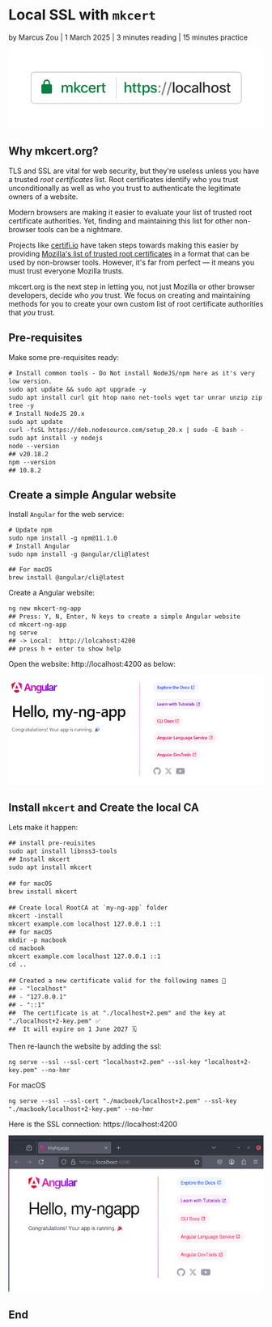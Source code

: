 # Local SSL with `mkcert`

by Marcus Zou | 1 March 2025 | 3 minutes reading | 15 minutes practice

![mkcert-logo](./assets/mkcert-logo.png)

## Why mkcert.org?

TLS and SSL are vital for web security, but they're useless unless you have a trusted *root certificates* list. Root certificates identify who you trust unconditionally as well as who you trust to authenticate the legitimate owners of a website.

Modern browsers are making it easier to evaluate your list of trusted root certificate authorities. Yet, finding and maintaining this list for other non-browser tools can be a nightmare.

Projects like [certifi.io](http://certifi.io/) have taken steps towards making this easier by providing [Mozilla's list of trusted root certificates](https://hg.mozilla.org/mozilla-central/raw-file/tip/security/nss/lib/ckfw/builtins/certdata.txt) in a format that can be used by non-browser tools. However, it's far from perfect — it means you must trust everyone Mozilla trusts.

mkcert.org is the next step in letting you, not just Mozilla or other browser developers, decide who *you* trust. We focus on creating and maintaining methods for you to create your own custom list of root certificate authorities that *you* trust.



## Pre-requisites

Make some pre-requisites ready:

```shell
# Install common tools - Do Not install NodeJS/npm here as it's very low version.
sudo apt update && sudo apt upgrade -y
sudo apt install curl git htop nano net-tools wget tar unrar unzip zip tree -y
# Install NodeJS 20.x
sudo apt update
curl -fsSL https://deb.nodesource.com/setup_20.x | sudo -E bash -
sudo apt install -y nodejs
node --version
## v20.18.2
npm --version
## 10.8.2
```



## Create a simple Angular website

Install `Angular` for the web service:

```shell
# Update npm
sudo npm install -g npm@11.1.0
# Install Angular
sudo npm install -g @angular/cli@latest
```
```shell
## For macOS
brew install @angular/cli@latest
```

Create a Angular website:

```shell
ng new mkcert-ng-app
## Press: Y, N, Enter, N keys to create a simple Angular website
cd mkcert-ng-app
ng serve
## -> Local:  http://lolcahost:4200
## press h + enter to show help
```

Open the website: http://localhost:4200 as below:

![http-conn](./assets/ng-site-http.png)



## Install `mkcert` and Create the local CA

Lets make it happen:

```shell
## install pre-reuisites
sudo apt install libnss3-tools
## Install mkcert
sudo apt install mkcert

## for macOS
brew install mkcert

## Create local RootCA at `my-ng-app` folder
mkcert -install
mkcert example.com localhost 127.0.0.1 ::1
## for macOS
mkdir -p macbook
cd macbook
mkcert example.com localhost 127.0.0.1 ::1
cd ..

## Created a new certificate valid for the following names 📜
## - "localhost"
## - "127.0.0.1"
## - "::1"
##  The certificate is at "./localhost+2.pem" and the key at "./localhost+2-key.pem" ✅
##  It will expire on 1 June 2027 🗓
```

Then re-launch the website by adding the ssl:

```shell
ng serve --ssl --ssl-cert "localhost+2.pem" --ssl-key "localhost+2-key.pem" --no-hmr
```
For macOS
```shell
ng serve --ssl --ssl-cert "./macbook/localhost+2.pem" --ssl-key "./macbook/localhost+2-key.pem" --no-hmr
```

Here is the SSL connection: https://localhost:4200

![ssl-conn](./assets/ng-site-http-ssl.png)



## End

